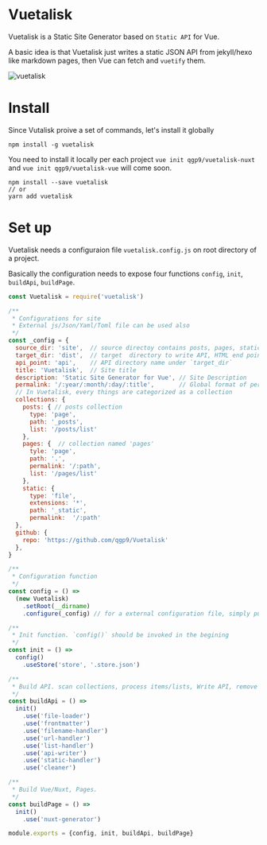 # Vuetalisk

Vuetalisk is a Static Site Generator based on `Static API` for  Vue.

A basic idea is that Vuetalisk just writes a static JSON API from jekyll/hexo like markdown pages,
then Vue can fetch and `vuetify` them.

![vuetalisk](http://i.imgur.com/3QUaAyo.png)

# Install

Since Vutalisk proive a set of commands, let's install it globally

```
npm install -g vuetalisk
```

You need to install it locally per each project
`vue init qgp9/vuetalisk-nuxt` and `vue init qgp9/vuetalisk-vue` will come soon.
```
npm install --save vuetalisk
// or
yarn add vuetalisk
```

# Set up
Vuetalisk needs a configuraion file `vuetalisk.config.js` on root directory of a project.

Basically the configuration needs to expose four functions `config`, `init`, `buildApi`, `buildPage`.
```js
const Vuetalisk = require('vuetalisk')

/**
 * Configurations for site
 * External js/Json/Yaml/Toml file can be used also
 */
const _config = {
  source_dir: 'site',  // source directoy contains posts, pages, static files
  target_dir: 'dist',  // target  directory to write API, HTML end points, also static files
  api_point: 'api',    // API directory name under `target_dir`
  title: 'Vuetalisk',  // Site title
  description: 'Static Site Generator for Vue', // Site Description
  permalink: '/:year/:month/:day/:title',       // Global format of permalink. This can be overrided by each collection
  // In Vuetalisk, every things are categorized as a collection
  collections: {
    posts: { // posts collection
      type: 'page',
      path: '_posts',
      list: '/posts/list'
    },
    pages: {  // collection named 'pages'
      tyle: 'page',
      path: '.',
      permalink: '/:path',
      list: '/pages/list'
    },
    static: {
      type: 'file',
      extensions: '*',
      path: '_static',
      permalink:  '/:path'
  },
  github: {
    repo: 'https://github.com/qgp9/Vuetalisk' 
  },
}

/**
 * Configuration function
 */
const config = () =>
  (new Vuetalisk)
    .setRoot(__dirname)
    .configure(_config) // for a external configuration file, simply put a filename. `.configure('_config.yml')`

/**
 * Init function. `config()` should be invoked in the begining
 */
const init = () => 
  config()
    .useStore('store', '.store.json')

/**
 * Build API. scan collections, process items/lists, Write API, remove deleted files
 */
const buildApi = () =>
  init()
    .use('file-loader')
    .use('frontmatter')
    .use('filename-handler')
    .use('url-handler')
    .use('list-handler')
    .use('api-writer')
    .use('static-handler')
    .use('cleaner')

/**
 * Build Vue/Nuxt, Pages.
 */
const buildPage = () =>
  init()
    .use('nuxt-generator')

module.exports = {config, init, buildApi, buildPage}
```
